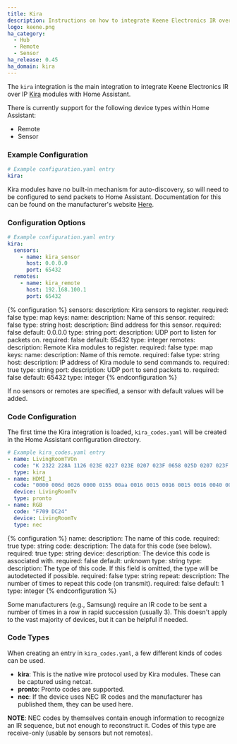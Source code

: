 ```yaml
---
title: Kira
description: Instructions on how to integrate Keene Electronics IR over IP modules (Kira) into Home Assistant.
logo: keene.png
ha_category:
  - Hub
  - Remote
  - Sensor
ha_release: 0.45
ha_domain: kira
---
```


The `kira` integration is the main integration to integrate Keene Electronics IR over IP [Kira](https://k2audio.co.uk/collections/ip-and-internet-control) modules with Home Assistant.

There is currently support for the following device types within Home Assistant:

- Remote
- Sensor

### Example Configuration

```yaml
# Example configuration.yaml entry
kira:
```

Kira modules have no built-in mechanism for auto-discovery, so will need to be configured to send packets to Home Assistant. Documentation for this can be found on the manufacturer's website [Here](https://www.info.keene-electronics.co.uk/kira-home-assistant/index.html).

### Configuration Options

```yaml
# Example configuration.yaml entry
kira:
  sensors:
    - name: kira_sensor
      host: 0.0.0.0
      port: 65432
  remotes:
    - name: kira_remote
      host: 192.168.100.1
      port: 65432
```

{% configuration %}
sensors:
  description: Kira sensors to register.
  required: false
  type: map
  keys:
    name:
      description: Name of this sensor.
      required: false
      type: string
    host:
      description: Bind address for this sensor.
      required: false
      default: 0.0.0.0
      type: string
    port:
      description: UDP port to listen for packets on.
      required: false
      default: 65432
      type: integer
remotes:
  description: Remote Kira modules to register.
  required: false
  type: map
  keys:
    name:
      description: Name of this remote.
      required: false
      type: string
    host:
      description: IP address of Kira module to send commands to.
      required: true
      type: string
    port:
      description: UDP port to send packets to.
      required: false
      default: 65432
      type: integer
{% endconfiguration %}

If no sensors or remotes are specified, a sensor with default values will be added.

### Code Configuration

The first time the Kira integration is loaded, `kira_codes.yaml` will be created in the Home Assistant configuration directory.

```yaml
# Example kira_codes.yaml entry
- name: LivingRoomTVOn
  code: "K 2322 228A 1126 023E 0227 023E 0207 023F 0658 025D 0207 023F 0227 0220 0227 023F 0222 023E 0222 0220 067D 023F 0658 0222 0227 025C 0640 023F 0658 025D 0640 023E 0658 025D 0640 023F 0222 025C 0207 0222 0678 023E 0207 023F 0227 023F 0222 025C 063B 025C 0640 023E 0660 023E 0658 025D 0207 0222 0678 023E 0660 0220 0678 023E 0202 025D 0207 023F 2000"
  type: kira
- name: HDMI_1
  code: "0000 006d 0026 0000 0155 00aa 0016 0015 0016 0015 0016 0040 0016 0015 0016 0015 0016 0014 0016 0015 0016 0015 0016 0040 0016 0040 0016 0015 0016 0040 0016 0040 0016 0040 0016 0040 0016 0040 0016 0015 0016 0040 0016 0040 0016 0040 0016 0014 0016 0015 0016 0040 0016 0040 0016 0040 0016 0015 0016 0014 0016 0014 0016 0040 0016 0040 0016 0014 0016 0015 0016 060b 0155 0055 0016 0e58 0155 0055 0016 00aa"
  device: LivingRoomTv
  type: pronto
- name: RGB
  code: "F709 DC24"
  device: LivingRoomTv
  type: nec
```

{% configuration %}
name:
  description: The name of this code.
  required: true
  type: string
code:
  description: The data for this code (see below).
  required: true
  type: string
device:
  description: The device this code is associated with.
  required: false
  default: unknown
  type: string
type:
  description: The type of this code. If this field is omitted, the type will be autodetected if possible.
  required: false
  type: string
repeat:
  description: The number of times to repeat this code (on transmit).
  required: false
  default: 1
  type: integer
{% endconfiguration %}

Some manufacturers (e.g., Samsung) require an IR code to be sent a number of times in a row in rapid succession (usually 3). This doesn't apply to the vast majority of devices, but it can be helpful if needed.

### Code Types

When creating an entry in `kira_codes.yaml`, a few different kinds of codes can be used.

- **kira**: This is the native wire protocol used by Kira modules. These can be captured using netcat.
- **pronto**: Pronto codes are supported.
- **nec**: If the device uses NEC IR codes and the manufacturer has published them, they can be used here.

**NOTE**: NEC codes by themselves contain enough information to recognize an IR sequence, but not enough to reconstruct it. Codes of this type are receive-only (usable by sensors but not remotes).
